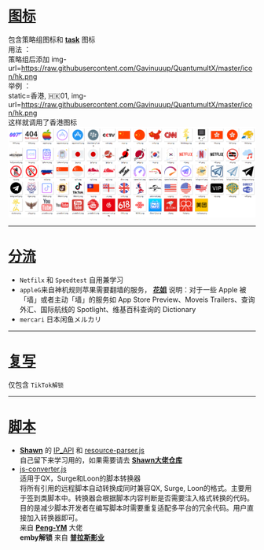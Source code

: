 # [图标](/icon)
包含策略组图标和 **[task](https://github.com/Gavinuuup/QuantumultX/tree/master/icon/cron)** 图标  
用法 ：  
策略组后添加 img-url=https://raw.githubusercontent.com/Gavinuuup/QuantumultX/master/icon/hk.png  
举例 ：  
static=香港, 🇭🇰01, img-url=https://raw.githubusercontent.com/Gavinuuup/QuantumultX/master/icon/hk.png  
这样就调用了香港图标
![Alt text](https://github.com/Gavinuuup/QuantumultX/blob/master/icon/show/show.png)  
***  
# [分流](/Filter)
* `Netfilx` 和 `Speedtest` 自用兼学习  
* `appleG`来自神机规则苹果需要翻墙的服务， **[花姐](https://github.com/DivineEngine/Profiles/blob/master/README.md)** 说明：对于一些 Apple 被「墙」或者主动「墙」的服务如 App Store Preview、Moveis Trailers、查询外汇、国际航线的 Spotlight、维基百科查询的 Dictionary 
* `mercari` 日本闲鱼メルカリ
***  
# [复写](/Rewrite)
仅包含 `TikTok解锁`  
***  
# [脚本](/Script)
* **[Shawn](https://github.com/KOP-XIAO)** 的 [IP_API](https://github.com/Gavinuuup/QuantumultX/blob/master/Script/IP_API.js) 和 [resource-parser.js](https://github.com/Gavinuuup/QuantumultX/blob/master/Script/resource-parser.js)   
自己留下来学习用的，如果需要请去 **[Shawn大佬仓库](https://github.com/KOP-XIAO/QuantumultX/tree/master/Scripts)**
* [js-converter.js](https://github.com/Gavinuuup/QuantumultX/blob/master/Script/resource-parser.js)  
适用于QX，Surge和Loon的脚本转换器  
将所有引用的远程脚本自动转换成同时兼容QX, Surge, Loon的格式。主要用于签到类脚本中。转换器会根据脚本内容判断是否需要注入格式转换的代码。目的是减少脚本开发者在编写脚本时需要重复适配多平台的冗余代码。用户直接加入转换器即可。  
来自 **[Peng-YM](https://github.com/Peng-YM/ScriptConverter)** 大佬  
**emby解锁** 来自 **[普拉斯影业](https://subweb.oss-cn-hongkong.aliyuncs.com/Script/embycrack.js)**  
